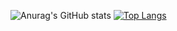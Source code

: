 ![Anurag's GitHub stats](https://github-readme-stats.vercel.app/api?username=Syunprograming1&count_private=true)
[![Top Langs](https://github-readme-stats.vercel.app/api/top-langs/?username=Syunprograming1&layout=compact)](https://github.com/Syunprograming1/github-readme-stats)
